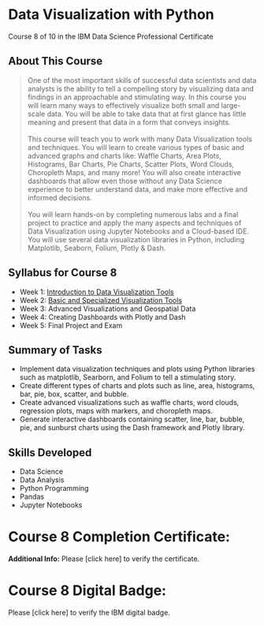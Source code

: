 # Data Visualization with Python
Course 8 of 10 in the IBM Data Science Professional Certificate
## About This Course
> One of the most important skills of successful data scientists and data analysts is the ability to tell a compelling story by visualizing data and findings in an approachable and stimulating way. In this course you will learn many ways to effectively visualize both small and large-scale data. You will be able to take data that at first glance has little meaning and present that data in a form that conveys insights.<br><br>
> This course will teach you to work with many Data Visualization tools and techniques. You will learn to create various types of basic and advanced graphs and charts like: Waffle Charts, Area Plots, Histograms, Bar Charts, Pie Charts, Scatter Plots, Word Clouds, Choropleth Maps, and many more! You will also create interactive dashboards that allow even those without any Data Science experience to better understand data, and make more effective and informed decisions.<br><br>
> You will learn hands-on by completing numerous labs and a final project to practice and apply the many aspects and techniques of Data Visualization using Jupyter Notebooks and a Cloud-based IDE. You will use several data visualization libraries in Python, including Matplotlib, Seaborn, Folium, Plotly & Dash.
## Syllabus for Course 8
- Week 1: [Introduction to Data Visualization Tools](https://github.com/KailaniBailey/IBM-Data-Science-Professional-Certificate/tree/main/08.%20Data%20Visualization%20with%20Python/Week%201%3A%20Introduction%20to%20Data%20Visualization%20Tools)
- Week 2: [Basic and Specialized Visualization Tools](https://github.com/KailaniBailey/IBM-Data-Science-Professional-Certificate/tree/main/08.%20Data%20Visualization%20with%20Python/Week%202%3A%20Basic%20and%20Specialized%20Visualization%20Tools)
- Week 3: Advanced Visualizations and Geospatial Data
- Week 4: Creating Dashboards with Plotly and Dash
- Week 5: Final Project and Exam
## Summary of Tasks
- Implement data visualization techniques and plots using Python libraries such as matplotlib, Searborn, and Folium to tell a stimulating story.
- Create different types of charts and plots such as line, area, histograms, bar, pie, box, scatter, and bubble.
- Create advanced visualizations such as waffle charts, word clouds, regression plots, maps with markers, and choropleth maps.
- Generate interactive dashboards containing scatter, line, bar, bubble, pie, and sunburst charts using the Dash framework and Plotly library.
## Skills Developed
- Data Science
- Data Analysis
- Python Programming
- Pandas
- Jupyter Notebooks
# Course 8 Completion Certificate:
**Additional Info:** Please [click here] to verify the certificate.
# Course 8 Digital Badge:
Please [click here] to verify the IBM digital badge.<br>
